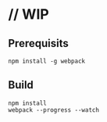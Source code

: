# // WIP


## Prerequisits
```
npm install -g webpack
```

## Build
```
npm install
webpack --progress --watch
```

